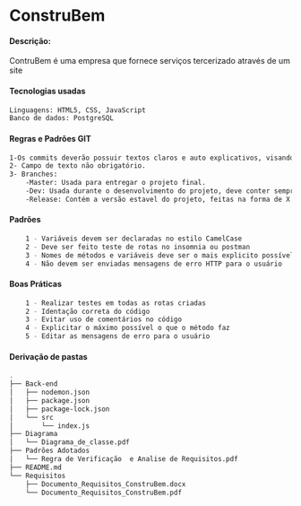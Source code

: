 # ConstruBem
#### Descrição:
ContruBem é uma empresa que fornece serviços tercerizado através de um site

#### Tecnologias usadas
```sh
Linguagens: HTML5, CSS, JavaScript
Banco de dados: PostgreSQL
```

#### Regras e Padrões GIT
```sh
1-Os commits deverão possuir textos claros e auto explicativos, visando a compreensão do que foi versionado naquele momento, não ultrapassando 50 caracteres.
2- Campo de texto não obrigatório.
3- Branches:
    -Master: Usada para entregar o projeto final.
    -Dev: Usada durante o desenvolvimento do projeto, deve conter sempre a versão mais atualizada do projeto.
    -Release: Contém a versão estavel do projeto, feitas na forma de X.X.X
```

#### Padrões
```sh
	1 - Variáveis devem ser declaradas no estilo CamelCase
	2 - Deve ser feito teste de rotas no insomnia ou postman
	3 - Nomes de métodos e variáveis deve ser o mais explicito possível
	4 - Não devem ser enviadas mensagens de erro HTTP para o usuário
```
#### Boas Práticas
```sh
	1 - Realizar testes em todas as rotas criadas
	2 - Identação correta do código
	3 - Evitar uso de comentários no código
	4 - Explicitar o máximo possível o que o método faz
	5 - Editar as mensagens de erro para o usuário
```
#### Derivação de pastas
```sh
.
├── Back-end
│   ├── nodemon.json
│   ├── package.json
│   ├── package-lock.json
│   └── src
│       └── index.js
├── Diagrama
│   └── Diagrama_de_classe.pdf
├── Padrões Adotados
│   └── Regra de Verificação  e Analise de Requisitos.pdf
├── README.md
└── Requisitos
    ├── Documento_Requisitos_ConstruBem.docx
    └── Documento_Requisitos_ConstruBem.pdf

```
